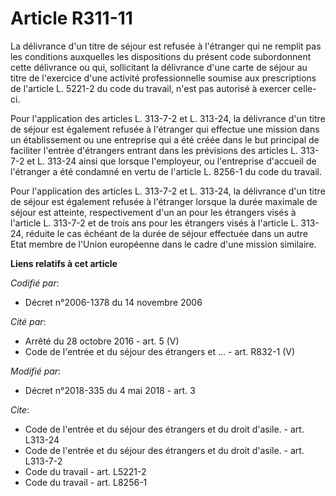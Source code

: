 # Article R311-11

La délivrance d'un titre de séjour est refusée à l'étranger qui ne remplit pas les conditions auxquelles les dispositions du
présent code subordonnent cette délivrance ou qui, sollicitant la délivrance d'une carte de séjour au titre de l'exercice
d'une activité professionnelle soumise aux prescriptions de l'article L. 5221-2 du code du travail, n'est pas autorisé à
exercer celle-ci. 

Pour l'application des articles L. 313-7-2 et L. 313-24, la délivrance d'un titre de séjour est également refusée à
l'étranger qui effectue une mission dans un établissement ou une entreprise qui a été créée dans le but principal de
faciliter l'entrée d'étrangers entrant dans les prévisions des articles L. 313-7-2 et L. 313-24 ainsi que lorsque
l'employeur, ou l'entreprise d'accueil de l'étranger a été condamné en vertu de l'article L. 8256-1 du code du travail. 

Pour l'application des articles L. 313-7-2 et L. 313-24, la délivrance d'un titre de séjour est également refusée à
l'étranger lorsque la durée maximale de séjour est atteinte, respectivement d'un an pour les étrangers visés à l'article L.
313-7-2 et de trois ans pour les étrangers visés à l'article L. 313-24, réduite le cas échéant de la durée de séjour
effectuée dans un autre Etat membre de l'Union européenne dans le cadre d'une mission similaire.

**Liens relatifs à cet article**

_Codifié par_:

  - Décret n°2006-1378 du 14 novembre 2006

_Cité par_:

  - Arrêté du 28 octobre 2016 - art. 5 (V)
  - Code de l'entrée et du séjour des étrangers et ... - art. R832-1 (V)

_Modifié par_:

  - Décret n°2018-335 du 4 mai 2018 - art. 3

_Cite_:

  - Code de l'entrée et du séjour des étrangers et du droit d'asile. - art. L313-24
  - Code de l'entrée et du séjour des étrangers et du droit d'asile. - art. L313-7-2
  - Code du travail - art. L5221-2
  - Code du travail - art. L8256-1
